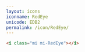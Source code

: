 ```yaml
---
layout: icons
iconname: RedEye
unicode: EDB2
permalink: /icon/RedEye/
---
```


``` html
<i class="mi mi-RedEye"></i>
```
